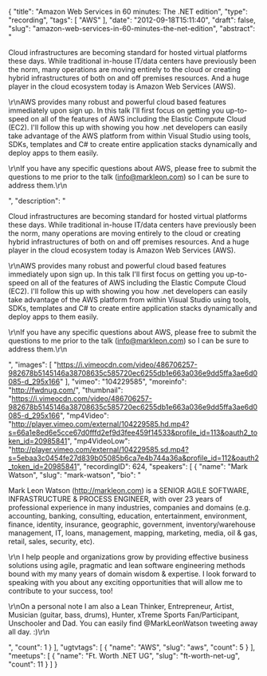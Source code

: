 {
  "title": "Amazon Web Services in 60 minutes: The .NET edition",
  "type": "recording",
  "tags": [
    "AWS"
  ],
  "date": "2012-09-18T15:11:40",
  "draft": false,
  "slug": "amazon-web-services-in-60-minutes-the-net-edition",
  "abstract": "<p>Cloud infrastructures are becoming standard for hosted virtual platforms these days. While traditional in-house IT/data centers have previously been the norm, many operations are moving entirely to the cloud or creating hybrid infrastructures of both on and off premises resources. And a huge player in the cloud ecosystem today is Amazon Web Services (AWS).</p><p> \r\nAWS provides many robust and powerful cloud based features immediately upon sign up. In this talk I'll first focus on getting you up-to-speed on all of the features of AWS including the Elastic Compute Cloud (EC2). I'll follow this up with showing you how .net developers can easily take advantage of the AWS platform from within Visual Studio using tools, SDKs, templates and C# to create entire application stacks dynamically and deploy apps to them easily. </p><p> \r\nIf you have any specific questions about AWS, please free to submit the questions to me prior to the talk (info@markleon.com) so I can be sure to address them.\r\n</p>",
  "description": "<p>Cloud infrastructures are becoming standard for hosted virtual platforms these days. While traditional in-house IT/data centers have previously been the norm, many operations are moving entirely to the cloud or creating hybrid infrastructures of both on and off premises resources. And a huge player in the cloud ecosystem today is Amazon Web Services (AWS).</p><p> \r\nAWS provides many robust and powerful cloud based features immediately upon sign up. In this talk I'll first focus on getting you up-to-speed on all of the features of AWS including the Elastic Compute Cloud (EC2). I'll follow this up with showing you how .net developers can easily take advantage of the AWS platform from within Visual Studio using tools, SDKs, templates and C# to create entire application stacks dynamically and deploy apps to them easily. </p><p> \r\nIf you have any specific questions about AWS, please free to submit the questions to me prior to the talk (info@markleon.com) so I can be sure to address them.\r\n</p>",
  "images": [
    "https://i.vimeocdn.com/video/486706257-982678b5145146a38708635c585720ec6255db1e663a036e9dd5ffa3ae6d0085-d_295x166"
  ],
  "vimeo": "104229585",
  "moreinfo": "http://fwdnug.com/",
  "thumbnail": "https://i.vimeocdn.com/video/486706257-982678b5145146a38708635c585720ec6255db1e663a036e9dd5ffa3ae6d0085-d_295x166",
  "mp4Video": "http://player.vimeo.com/external/104229585.hd.mp4?s=66a1e8ed6e5cce67d0fffd2ef9d3fee459f14533&profile_id=113&oauth2_token_id=20985841",
  "mp4VideoLow": "http://player.vimeo.com/external/104229585.sd.mp4?s=5ebaa3c0454fe27d839b05085b6ca7e4b744a36a&profile_id=112&oauth2_token_id=20985841",
  "recordingID": 624,
  "speakers": [
    {
      "name": "Mark Watson",
      "slug": "mark-watson",
      "bio": "<p>Mark Leon Watson (http://markleon.com) is a SENIOR AGILE SOFTWARE, INFRASTRUCTURE & PROCESS ENGINEER, with over 23 years of professional experience in many industries, companies and domains (e.g. accounting, banking, consulting, education, entertainment, environment, finance, identity, insurance, geographic, government, inventory/warehouse management, IT, loans, management, mapping, marketing, media, oil & gas, retail, sales, security, etc). </p><p>\r\n I help people and organizations grow by providing effective business solutions using agile, pragmatic and lean software engineering methods bound with my many years of domain wisdom & expertise. I look forward to speaking with you about any exciting opportunities that will allow me to contribute to your success, too! </p><p> \r\nOn a personal note I am also a Lean Thinker, Entrepreneur, Artist, Musician (guitar, bass, drums), Hunter, xTreme Sports Fan/Participant, Unschooler and Dad. You can easily find @MarkLeonWatson tweeting away all day. :)\r\n</p>",
      "count": 1
    }
  ],
  "ugtvtags": [
    {
      "name": "AWS",
      "slug": "aws",
      "count": 5
    }
  ],
  "meetups": [
    {
      "name": "Ft. Worth .NET UG",
      "slug": "ft-worth-net-ug",
      "count": 11
    }
  ]
}